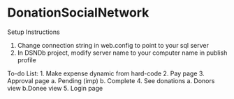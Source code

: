 # DonationSocialNetwork
Setup Instructions
1. Change connection string in web.config to point to your sql server
2. In DSNDb project, modify server name to your computer name in publish profile

To-do List:
	1. Make expense dynamic from hard-code
	2. Pay page
	3. Approval page
		a. Pending (imp)
		b. Complete
	4. See donations
		a. Donors view
                b.Donee view
        5. Login page
